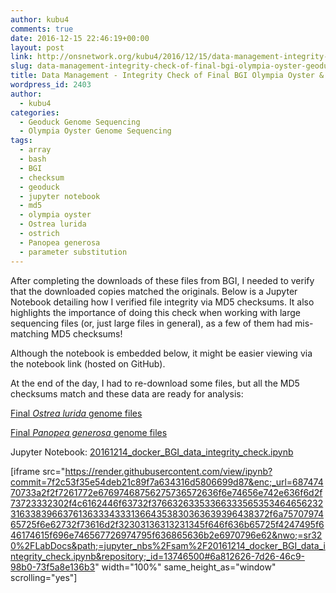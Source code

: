 ```yaml
---
author: kubu4
comments: true
date: 2016-12-15 22:46:19+00:00
layout: post
link: http://onsnetwork.org/kubu4/2016/12/15/data-management-integrity-check-of-final-bgi-olympia-oyster-geoduck-data/
slug: data-management-integrity-check-of-final-bgi-olympia-oyster-geoduck-data
title: Data Management - Integrity Check of Final BGI Olympia Oyster & Geoduck Data
wordpress_id: 2403
author:
  - kubu4
categories:
  - Geoduck Genome Sequencing
  - Olympia Oyster Genome Sequencing
tags:
  - array
  - bash
  - BGI
  - checksum
  - geoduck
  - jupyter notebook
  - md5
  - olympia oyster
  - Ostrea lurida
  - ostrich
  - Panopea generosa
  - parameter substitution
---
```


After completing the downloads of these files from BGI, I needed to verify that the downloaded copies matched the originals. Below is a Jupyter Notebook detailing how I verified file integrity via MD5 checksums. It also highlights the importance of doing this check when working with large sequencing files (or, just large files in general), as a few of them had mis-matching MD5 checksums!

Although the notebook is embedded below, it might be easier viewing via the notebook link (hosted on GitHub).

At the end of the day, I had to re-download some files, but all the MD5 checksums match and these data are ready for analysis:

[Final _Ostrea lurida_ genome files](http://owl.fish.washington.edu/O_lurida_genome_assemblies_BGI/20161201/cdts-hk.genomics.cn/Ostrea_lurida/)

[Final _Panopea generosa_ genome files](http://owl.fish.washington.edu/P_generosa_genome_assemblies_BGI/20161201/cdts-hk.genomics.cn/Panopea_generosa/)

Jupyter Notebook: [20161214_docker_BGI_data_integrity_check.ipynb](https://github.com/sr320/LabDocs/blob/master/jupyter_nbs/sam/20161214_docker_BGI_data_integrity_check.ipynb)

[iframe src="https://render.githubusercontent.com/view/ipynb?commit=7f2c53f35e54deb21c89f7a634316d5806699d87&enc;_url=68747470733a2f2f7261772e67697468756275736572636f6e74656e742e636f6d2f73723332302f4c6162446f63732f376632633533663335653534646562323163383966376136333433313664353830363639396438372f6a7570797465725f6e62732f73616d2f32303136313231345f646f636b65725f4247495f646174615f696e746567726974795f636865636b2e6970796e62&nwo;=sr320%2FLabDocs&path;=jupyter_nbs%2Fsam%2F20161214_docker_BGI_data_integrity_check.ipynb&repository;_id=13746500#6a812626-7d26-46c9-98b0-73f5a8e136b3" width="100%" same_height_as="window" scrolling="yes"]
